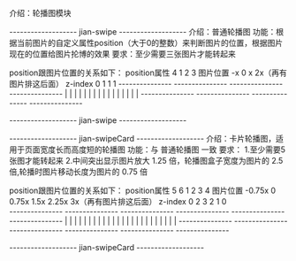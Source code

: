 介绍：轮播图模块

------------------- jian-swipe -------------------
介绍：普通轮播图
功能：根据当前图片的自定义属性position（大于0的整数）来判断图片的位置，根据图片
      现在的位置给图片抡博的效果
要求：至少需要三张图片才能转起来

position跟图片位置的关系如下：
position属性     4               1               2               3
图片位置        -x               0               x               2x（再有图片排这后面）
z-index         0                1               1               1
          --------------- --------------- --------------- ---------------
          |             | |             | |             | |             | 
          |             | |             | |             | |             | 
          --------------- --------------- --------------- ---------------

------------------- jian-swipe -------------------


------------------- jian-swipeCard -------------------
介绍：卡片轮播图，适用于页面宽度长而高度短的轮播图
功能：与 普通轮播图 一致
要求：
1.至少需要5张图才能转起来
2.中间突出显示图片放大 1.25 倍，轮播图盒子宽度为图片的 2.5 倍,轮播时图片移动长度为图片的 0.75 倍

position跟图片位置的关系如下：
position属性     5               6               1               2               3               4
图片位置       -0.75x            0              0.75x           1.5x            2.25x            3x（再有图片排这后面）
z-index         0               2               3                2               1               0             
          --------------- --------------- --------------- --------------- --------------- ---------------
          |             | |             | |             | |             | |             | |             |
          |             | |             | |             | |             | |             | |             | 
          --------------- --------------- --------------- --------------- --------------- ---------------

------------------- jian-swipeCard -------------------